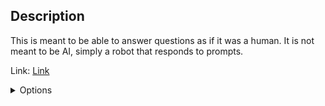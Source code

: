 <!-- # Robot -->
## Description
This is meant to be able to answer questions as if it was a human. It is not meant to be AI, simply a robot that responds to prompts.

Link: [Link](https://agmpenguin2.github.io/main) <!-- [https://agmpenguin2.github.io/main](https://agmpenguin2.github.io/main) -->

<details>
<summary>Options</summary>

- 1r0b0t
* 1r0b0T
- 1r0B0t
* 1r0B0T
- 1R0b0t
- 1R0b0T
- 1R0B0t
* 1R0B0T

</details>
